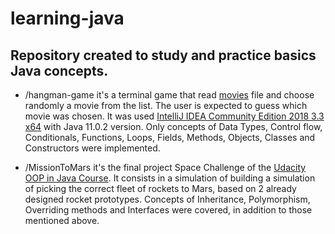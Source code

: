 # learning-java

## Repository created to study and practice basics Java concepts.

* /hangman-game it's a terminal game that read [movies](https://github.com/SamuelBFG/learning-java/blob/master/hangman-game/movies.txt) file and choose randomly a movie from the list. The user is expected to guess which movie was chosen.
It was used [IntelliJ IDEA Community Edition 2018 3.3 x64](https://www.jetbrains.com/idea/download/#section=windows/) with Java 11.0.2 version.
Only concepts of Data Types, Control flow, Conditionals, Functions, Loops, Fields, Methods, Objects, Classes and Constructors were implemented.

* /MissionToMars it's the final project Space Challenge of the [Udacity OOP in Java Course](https://www.udacity.com/course/object-oriented-programming-in-java--ud283). It consists in a simulation of building a simulation of picking the correct fleet of 
rockets to Mars, based on 2 already designed rocket prototypes. Concepts of Inheritance, Polymorphism, Overriding methods and Interfaces were covered, in addition to those mentioned above.